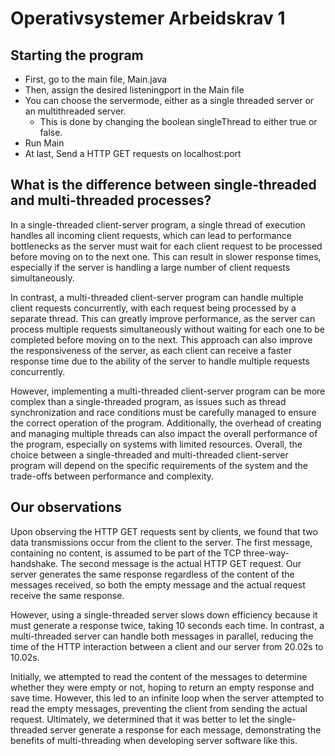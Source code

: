 # Operativsystemer Arbeidskrav 1
## Starting the program
* First, go to the main file, Main.java
* Then, assign the desired listeningport in the Main file
* You can choose the servermode, either as a single threaded server or an multithreaded server.
  * This is done by changing the boolean singleThread to either true or false.
* Run Main
* At last, Send a HTTP GET requests on localhost:port

## What is the difference between single-threaded and multi-threaded processes?
In a single-threaded client-server program, a single thread of execution handles all incoming client requests, which can lead to performance bottlenecks as the server must wait for each client request to be processed before moving on to the next one. This can result in slower response times, especially if the server is handling a large number of client requests simultaneously.

In contrast, a multi-threaded client-server program can handle multiple client requests concurrently, with each request being processed by a separate thread. This can greatly improve performance, as the server can process multiple requests simultaneously without waiting for each one to be completed before moving on to the next. This approach can also improve the responsiveness of the server, as each client can receive a faster response time due to the ability of the server to handle multiple requests concurrently.

However, implementing a multi-threaded client-server program can be more complex than a single-threaded program, as issues such as thread synchronization and race conditions must be carefully managed to ensure the correct operation of the program. Additionally, the overhead of creating and managing multiple threads can also impact the overall performance of the program, especially on systems with limited resources. Overall, the choice between a single-threaded and multi-threaded client-server program will depend on the specific requirements of the system and the trade-offs between performance and complexity.


## Our observations
Upon observing the HTTP GET requests sent by clients, we found that two data transmissions occur from the client to the server. The first message, containing no content, is assumed to be part of the TCP three-way-handshake. The second message is the actual HTTP GET request. Our server generates the same response regardless of the content of the messages received, so both the empty message and the actual request receive the same response.

However, using a single-threaded server slows down efficiency because it must generate a response twice, taking 10 seconds each time. In contrast, a multi-threaded server can handle both messages in parallel, reducing the time of the HTTP interaction between a client and our server from 20.02s to 10.02s.

Initially, we attempted to read the content of the messages to determine whether they were empty or not, hoping to return an empty response and save time. However, this led to an infinite loop when the server attempted to read the empty messages, preventing the client from sending the actual request. Ultimately, we determined that it was better to let the single-threaded server generate a response for each message, demonstrating the benefits of multi-threading when developing server software like this.
